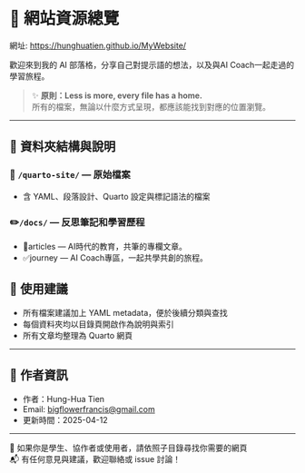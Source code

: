 # 🧠 網站資源總覽

網址: https://hunghuatien.github.io/MyWebsite/

歡迎來到我的 AI 部落格，分享自己對提示語的想法，以及與AI Coach一起走過的學習旅程。  


> ✨ **原則：Less is more, every file has a home.**  
> 所有的檔案，無論以什麼方式呈現，都應該能找到對應的位置瀏覽。

---

## 📁 資料夾結構與說明



### 📘 `/quarto-site/` — 原始檔案

- 含 YAML、段落設計、Quarto 設定與標記語法的檔案

    

###  ✏️`/docs/` — 反思筆記和學習歷程

- 🧭articles — AI時代的教育，共筆的專欄文章。
- ✅journey — AI Coach專區，一起共學共創的旅程。



## 🔧 使用建議

- 所有檔案建議加上 YAML metadata，便於後續分類與查找
- 每個資料夾均以目錄頁開啟作為說明與索引
- 所有文章均整理為 Quarto 網頁

---

## 📌 作者資訊

- 作者：Hung-Hua Tien
- Email: bigflowerfrancis@gmail.com
- 更新時間：2025-04-12

---

🧭 如果你是學生、協作者或使用者，請依照子目錄尋找你需要的網頁  
📬 有任何意見與建議，歡迎聯絡或 issue 討論！
